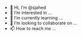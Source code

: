 - 👋 Hi, I’m @sjahed
- 👀 I’m interested in ...
- 🌱 I’m currently learning ...
- 💞️ I’m looking to collaborate on ...
- 📫 How to reach me ...

<!---
sjahed/sjahed is a ✨ special ✨ repository because its `README.md` (this file) appears on your GitHub profile.
You can click the Preview link to take a look at your changes.
--->
